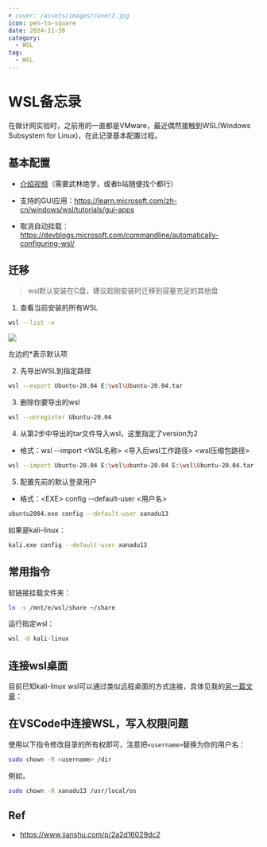 ```yaml
---
# cover: /assets/images/cover2.jpg
icon: pen-to-square
date: 2024-11-30
category:
  - WSL
tag:
  - WSL
---
```


# WSL备忘录

在做计网实验时，之前用的一直都是VMware，最近偶然接触到WSL(Windows Subsystem for Linux)，在此记录基本配置过程。

## 基本配置

- [介绍视频]（需要武林绝学，或者b站随便找个都行）

- 支持的GUI应用：https://learn.microsoft.com/zh-cn/windows/wsl/tutorials/gui-apps

- 取消自动挂载：https://devblogs.microsoft.com/commandline/automatically-configuring-wsl/

## 迁移

> wsl默认安装在C盘，建议趁刚安装时迁移到容量充足的其他盘

1. 查看当前安装的所有WSL

```bash
wsl --list -v
```

![](/assets/images/wsl/wsl-list.png)

左边的*表示默认项

2. 先导出WSL到指定路径

```bash
wsl --export Ubuntu-20.04 E:\wsl\Ubuntu-20.04.tar
```

3. 删除你要导出的wsl

```bash
wsl --unregister Ubuntu-20.04
```

4. 从第2步中导出的tar文件导入wsl，这里指定了version为2

+ 格式：wsl --import <WSL名称> <导入后wsl工作路径> <wsl压缩包路径>

```bash
wsl --import Ubuntu-20.04 E:\wsl\ubuntu-20.04 E:\wsl\Ubuntu-20.04.tar --version 2
```

5. 配置先前的默认登录用户

+ 格式：\<EXE> config --default-user <用户名>

```bash
ubuntu2004.exe config --default-user xanadu13
```

如果是kali-linux：

```bash
kali.exe config --default-user xanadu13
```

## 常用指令

软链接挂载文件夹：

```bash
ln -s /mnt/e/wsl/share ~/share
```

运行指定wsl：

```bash
wsl -d kali-linux
```

## 连接wsl桌面

目前已知kali-linux wsl可以通过类似远程桌面的方式连接，具体见我的[另一篇文章]：

## 在VSCode中连接WSL，写入权限问题

使用以下指令修改目录的所有权即可，注意把`<username>`替换为你的用户名：

```bash
sudo chown -R <username> /dir
```

例如，

```bash
sudo chown -R xanadu13 /usr/local/os
```

## Ref

- https://www.jianshu.com/p/2a2d16029dc2


[介绍视频]: https://www.youtube.com/watch?v=PaEcQmgEz78
[另一篇文章]: kali-linux-in-WSL.html